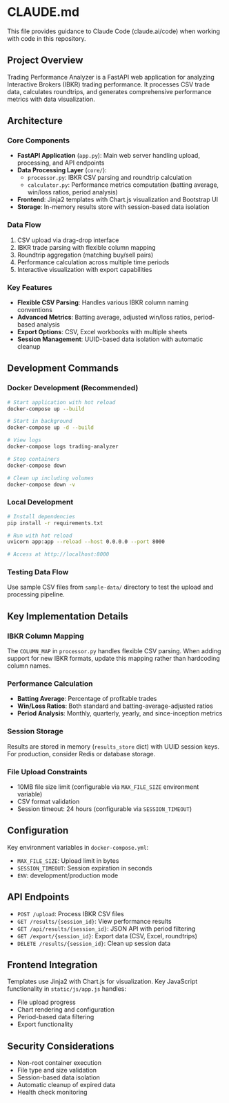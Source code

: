 # CLAUDE.md

This file provides guidance to Claude Code (claude.ai/code) when working with code in this repository.

## Project Overview

Trading Performance Analyzer is a FastAPI web application for analyzing Interactive Brokers (IBKR) trading performance. It processes CSV trade data, calculates roundtrips, and generates comprehensive performance metrics with data visualization.

## Architecture

### Core Components

- **FastAPI Application** (`app.py`): Main web server handling upload, processing, and API endpoints
- **Data Processing Layer** (`core/`):
  - `processor.py`: IBKR CSV parsing and roundtrip calculation
  - `calculator.py`: Performance metrics computation (batting average, win/loss ratios, period analysis)
- **Frontend**: Jinja2 templates with Chart.js visualization and Bootstrap UI
- **Storage**: In-memory results store with session-based data isolation

### Data Flow

1. CSV upload via drag-drop interface
2. IBKR trade parsing with flexible column mapping
3. Roundtrip aggregation (matching buy/sell pairs)
4. Performance calculation across multiple time periods
5. Interactive visualization with export capabilities

### Key Features

- **Flexible CSV Parsing**: Handles various IBKR column naming conventions
- **Advanced Metrics**: Batting average, adjusted win/loss ratios, period-based analysis
- **Export Options**: CSV, Excel workbooks with multiple sheets
- **Session Management**: UUID-based data isolation with automatic cleanup

## Development Commands

### Docker Development (Recommended)
```bash
# Start application with hot reload
docker-compose up --build

# Start in background
docker-compose up -d --build

# View logs
docker-compose logs trading-analyzer

# Stop containers
docker-compose down

# Clean up including volumes
docker-compose down -v
```

### Local Development
```bash
# Install dependencies
pip install -r requirements.txt

# Run with hot reload
uvicorn app:app --reload --host 0.0.0.0 --port 8000

# Access at http://localhost:8000
```

### Testing Data Flow
Use sample CSV files from `sample-data/` directory to test the upload and processing pipeline.

## Key Implementation Details

### IBKR Column Mapping
The `COLUMN_MAP` in `processor.py` handles flexible CSV parsing. When adding support for new IBKR formats, update this mapping rather than hardcoding column names.

### Performance Calculation
- **Batting Average**: Percentage of profitable trades
- **Win/Loss Ratios**: Both standard and batting-average-adjusted ratios
- **Period Analysis**: Monthly, quarterly, yearly, and since-inception metrics

### Session Storage
Results are stored in memory (`results_store` dict) with UUID session keys. For production, consider Redis or database storage.

### File Upload Constraints
- 10MB file size limit (configurable via `MAX_FILE_SIZE` environment variable)
- CSV format validation
- Session timeout: 24 hours (configurable via `SESSION_TIMEOUT`)

## Configuration

Key environment variables in `docker-compose.yml`:
- `MAX_FILE_SIZE`: Upload limit in bytes
- `SESSION_TIMEOUT`: Session expiration in seconds
- `ENV`: development/production mode

## API Endpoints

- `POST /upload`: Process IBKR CSV files
- `GET /results/{session_id}`: View performance results
- `GET /api/results/{session_id}`: JSON API with period filtering
- `GET /export/{session_id}`: Export data (CSV, Excel, roundtrips)
- `DELETE /results/{session_id}`: Clean up session data

## Frontend Integration

Templates use Jinja2 with Chart.js for visualization. Key JavaScript functionality in `static/js/app.js` handles:
- File upload progress
- Chart rendering and configuration
- Period-based data filtering
- Export functionality

## Security Considerations

- Non-root container execution
- File type and size validation
- Session-based data isolation
- Automatic cleanup of expired data
- Health check monitoring